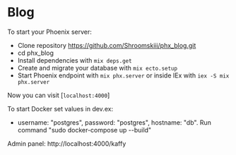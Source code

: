 # Blog

To start your Phoenix server:
  
  * Clone repository https://github.com/Shroomskiii/phx_blog.git
  * cd phx_blog
  * Install dependencies with `mix deps.get`
  * Create and migrate your database with `mix ecto.setup`
  * Start Phoenix endpoint with `mix phx.server` or inside IEx with `iex -S mix phx.server`

Now you can visit [`localhost:4000`]

To start Docker set values in dev.ex:
 * username: "postgres",
  password: "postgres",
  hostname: "db".
Run command "sudo docker-compose up --build"

Admin panel:
http://localhost:4000/kaffy
